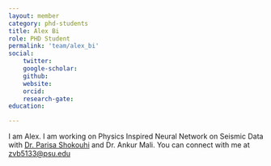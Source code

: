 ```yaml
---
layout: member
category: phd-students
title: Alex Bi
role: PHD Student
permalink: 'team/alex_bi'
social:
    twitter: 
    google-scholar:
    github: 
    website: 
    orcid: 
    research-gate: 
education:

--- 
```

         
I am Alex. I am working on Physics Inspired Neural Network on Seismic Data with [Dr. Parisa Shokouhi](https://sites.psu.edu/ultrasonics/pshokouhi/) and Dr. Ankur Mali. You can connect with me at zvb5133@psu.edu
